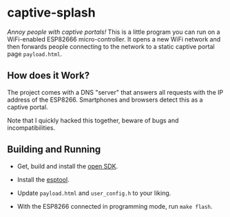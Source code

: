 captive-splash
==============

*Annoy people with captive portals!* This is a little program you can
run on a WiFi-enabled ESP82666 micro-controller. It opens a new WiFi
network and then forwards people connecting to the network to a static
captive portal page `payload.html`.


How does it Work?
-----------------

The project comes with a DNS "server" that answers all requests with
the IP address of the ESP8266. Smartphones and browsers detect this as
a captive portal.

Note that I quickly hacked this together, beware of bugs and
incompatibilities.

Building and Running
--------------------

* Get, build and install the [open SDK](https://github.com/pfalcon/esp-open-sdk).

* Install the [esptool](https://github.com/espressif/esptool).

* Update `payload.html` and `user_config.h` to your liking.

* With the ESP8266 connected in programming mode, run `make flash`.
